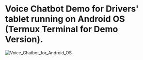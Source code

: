 # Voice Chatbot Demo for Drivers' tablet running on Android OS (Termux Terminal for Demo Version).




![Voice_Chatbot_for_Android_OS](https://github.com/user-attachments/assets/f526ebbe-2e1c-416d-8a56-2b444df3365a)

